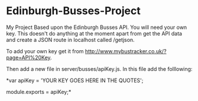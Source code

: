 # Edinburgh-Busses-Project
My Project Based upon the Edinburgh Busses API. You will need your own key.
This doesn't do anything at the moment apart from get the API data and create a JSON route in localhost called /getjson.

To add your own key get it from http://www.mybustracker.co.uk/?page=API%20Key.

Then add a new file in server/busses/apiKey.js. In this file add the folllowing:

*var apiKey = 'YOUR KEY GOES HERE IN THE QUOTES';

module.exports = apiKey;*
